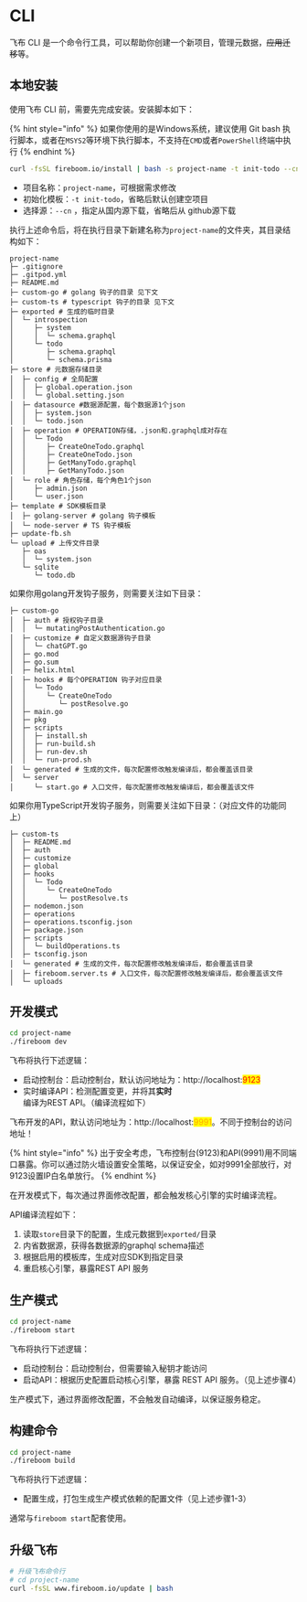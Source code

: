 # CLI

飞布 CLI 是一个命令行工具，可以帮助你创建一个新项目，管理元数据，~~应用迁移~~等。

## 本地安装

使用飞布 CLI 前，需要先完成安装。安装脚本如下：

{% hint style="info" %}
如果你使用的是Windows系统，建议使用 Git bash 执行脚本，或者在`MSYS2`等环境下执行脚本，不支持在`CMD`或者`PowerShell`终端中执行
{% endhint %}

```bash
curl -fsSL fireboom.io/install | bash -s project-name -t init-todo --cn
```

* 项目名称：`project-name`，可根据需求修改
* 初始化模板：`-t init-todo`，省略后默认创建空项目
* 选择源：`--cn` ，指定从国内源下载，省略后从 github源下载

执行上述命令后，将在执行目录下新建名称为`project-name`的文件夹，其目录结构如下：

```
project-name
├─ .gitignore
├─ .gitpod.yml
├─ README.md
├─ custom-go # golang 钩子的目录 见下文
├─ custom-ts # typescript 钩子的目录 见下文
├─ exported # 生成的临时目录
│  └─ introspection
│     ├─ system
│     │  └─ schema.graphql
│     └─ todo
│        ├─ schema.graphql
│        └─ schema.prisma
├─ store # 元数据存储目录
│  ├─ config # 全局配置
│  │  ├─ global.operation.json
│  │  └─ global.setting.json
│  ├─ datasource #数据源配置，每个数据源1个json
│  │  ├─ system.json
│  │  └─ todo.json
│  ├─ operation # OPERATION存储，.json和.graphql成对存在
│  │  └─ Todo
│  │     ├─ CreateOneTodo.graphql
│  │     ├─ CreateOneTodo.json
│  │     ├─ GetManyTodo.graphql
│  │     ├─ GetManyTodo.json
│  └─ role # 角色存储，每个角色1个json
│     ├─ admin.json
│     └─ user.json
├─ template # SDK模板目录
│  ├─ golang-server # golang 钩子模板
│  └─ node-server # TS 钩子模板
├─ update-fb.sh
└─ upload # 上传文件目录
   ├─ oas
   │  └─ system.json
   └─ sqlite
      └─ todo.db
```

如果你用golang开发钩子服务，则需要关注如下目录：

```
├─ custom-go
│  ├─ auth # 授权钩子目录
│  │  └─ mutatingPostAuthentication.go
│  ├─ customize # 自定义数据源钩子目录
│  │  └─ chatGPT.go
│  ├─ go.mod
│  ├─ go.sum
│  ├─ helix.html
│  ├─ hooks # 每个OPERATION 钩子对应目录
│  │  └─ Todo
│  │     └─ CreateOneTodo
│  │        └─ postResolve.go
│  ├─ main.go
│  ├─ pkg
│  ├─ scripts
│  │  ├─ install.sh
│  │  ├─ run-build.sh
│  │  ├─ run-dev.sh
│  │  └─ run-prod.sh
│  └─ generated # 生成的文件，每次配置修改触发编译后，都会覆盖该目录
│  └─ server
│     └─ start.go # 入口文件，每次配置修改触发编译后，都会覆盖该文件
```

如果你用TypeScript开发钩子服务，则需要关注如下目录：（对应文件的功能同上）

```
├─ custom-ts
│  ├─ README.md
│  ├─ auth
│  ├─ customize
│  ├─ global
│  ├─ hooks
│  │  └─ Todo
│  │     └─ CreateOneTodo
│  │        └─ postResolve.ts
│  ├─ nodemon.json
│  ├─ operations
│  ├─ operations.tsconfig.json
│  ├─ package.json
│  ├─ scripts
│  │  └─ buildOperations.ts
│  ├─ tsconfig.json
│  └─ generated # 生成的文件，每次配置修改触发编译后，都会覆盖该目录
│  ├─ fireboom.server.ts # 入口文件，每次配置修改触发编译后，都会覆盖该文件
│  └─ uploads
```

## 开发模式

```bash
cd project-name
./fireboom dev
```

飞布将执行下述逻辑：

* 启动控制台：启动控制台，默认访问地址为：http://localhost:<mark style="color:red;">9123</mark>
* 实时编译API：检测配置变更，并将其**实时**编译为REST API。（编译流程如下）

飞布开发的API，默认访问地址为：http://localhost:<mark style="color:orange;">9991</mark>。不同于控制台的访问地址！

{% hint style="info" %}
出于安全考虑，飞布控制台(9123)和API(9991)用不同端口暴露。你可以通过防火墙设置安全策略，以保证安全，如对9991全部放行，对9123设置IP白名单放行。
{% endhint %}

在开发模式下，每次通过界面修改配置，都会触发核心引擎的实时编译流程。

API编译流程如下：

1. 读取`store`目录下的配置，生成元数据到`exported/`目录
2. 内省数据源，获得各数据源的graphql schema描述
3. 根据启用的模板库，生成对应SDK到指定目录
4. 重启核心引擎，暴露REST API 服务

## 生产模式

```bash
cd project-name
./fireboom start
```

飞布将执行下述逻辑：

* 启动控制台：启动控制台，但需要输入秘钥才能访问
* 启动API：根据历史配置启动核心引擎，暴露 REST API 服务。（见上述步骤4）

生产模式下，通过界面修改配置，不会触发自动编译，以保证服务稳定。

## 构建命令

```bash
cd project-name
./fireboom build
```

飞布将执行下述逻辑：

* 配置生成，打包生成生产模式依赖的配置文件（见上述步骤1-3）

通常与`fireboom start`配套使用。

## 升级飞布

```bash
# 升级飞布命令行
# cd project-name
curl -fsSL www.fireboom.io/update | bash
```
